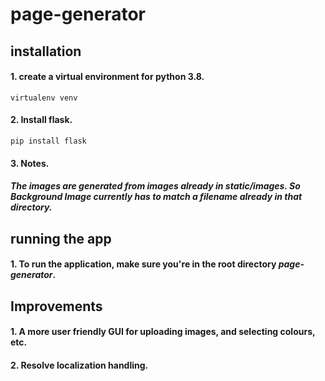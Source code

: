 # page-generator


## installation

#### 1. create a virtual environment for python 3.8.

`virtualenv venv`

#### 2. Install flask.

`pip install flask`

#### 3. Notes.
##### The images are generated from images already in static/images. So *Background Image* currently has to match a filename already in that directory.



## running the app

#### 1. To run the application, make sure you're in the root directory *page-generator*.



## Improvements

#### 1. A more user friendly GUI for uploading images, and selecting colours, etc.
#### 2. Resolve localization handling.
